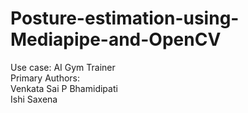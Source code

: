 # Posture-estimation-using-Mediapipe-and-OpenCV
Use case: AI Gym Trainer  
Primary Authors:  
Venkata Sai P Bhamidipati  
Ishi Saxena
